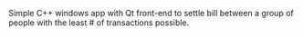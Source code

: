 Simple C++ windows app with Qt front-end to settle bill between a group of people with the least # of transactions possible.
